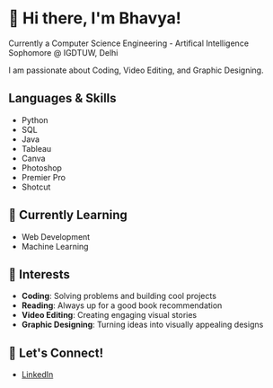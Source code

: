 # 👋 Hi there, I'm Bhavya!

Currently a Computer Science Engineering - Artifical Intelligence Sophomore @ IGDTUW, Delhi

I am passionate about Coding, Video Editing, and Graphic Designing.

##  Languages & Skills
- Python
- SQL
- Java
- Tableau
- Canva
- Photoshop
- Premier Pro
- Shotcut

## 🌱 Currently Learning
- Web Development
- Machine Learning

## 🚀 Interests
- **Coding**: Solving problems and building cool projects
- **Reading**: Always up for a good book recommendation
- **Video Editing**: Creating engaging visual stories
- **Graphic Designing**: Turning ideas into visually appealing designs

## 🤝 Let's Connect!
- [LinkedIn](https://www.linkedin.com/in/bhavya-b4ab78287/)

